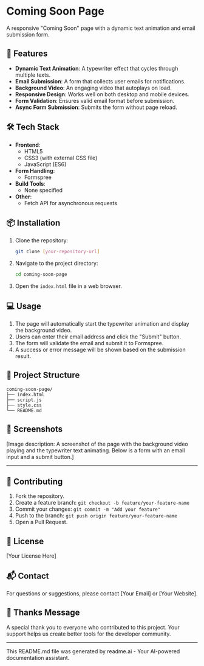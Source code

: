 
# Coming Soon Page

A responsive "Coming Soon" page with a dynamic text animation and email submission form.

## 🚀 Features

- **Dynamic Text Animation**: A typewriter effect that cycles through multiple texts.
- **Email Submission**: A form that collects user emails for notifications.
- **Background Video**: An engaging video that autoplays on load.
- **Responsive Design**: Works well on both desktop and mobile devices.
- **Form Validation**: Ensures valid email format before submission.
- **Async Form Submission**: Submits the form without page reload.

## 🛠️ Tech Stack

- **Frontend**: 
  - HTML5
  - CSS3 (with external CSS file)
  - JavaScript (ES6)
- **Form Handling**: 
  - Formspree
- **Build Tools**: 
  - None specified
- **Other**: 
  - Fetch API for asynchronous requests

## 📦 Installation

1. Clone the repository:
   ```bash
   git clone [your-repository-url]
   ```
2. Navigate to the project directory:
   ```bash
   cd coming-soon-page
   ```
3. Open the `index.html` file in a web browser.

## 💻 Usage

1. The page will automatically start the typewriter animation and display the background video.
2. Users can enter their email address and click the "Submit" button.
3. The form will validate the email and submit it to Formspree.
4. A success or error message will be shown based on the submission result.

## 📂 Project Structure

```plaintext
coming-soon-page/
├── index.html
├── script.js
├── style.css
└── README.md
```

## 📸 Screenshots

[Image description: A screenshot of the page with the background video playing and the typewriter text animating. Below is a form with an email input and a submit button.]

---

## 🤝 Contributing

1. Fork the repository.
2. Create a feature branch: `git checkout -b feature/your-feature-name`
3. Commit your changes: `git commit -m "Add your feature"`
4. Push to the branch: `git push origin feature/your-feature-name`
5. Open a Pull Request.

## 📝 License

[Your License Here]

## 📬 Contact

For questions or suggestions, please contact [Your Email] or [Your Website].

## 💖 Thanks Message

A special thank you to everyone who contributed to this project. Your support helps us create better tools for the developer community.

---

This README.md file was generated by readme.ai - Your AI-powered documentation assistant.
